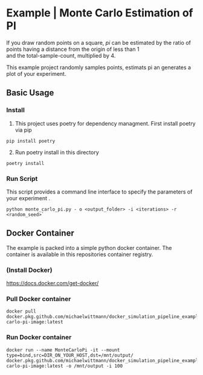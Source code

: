 # Example | Monte Carlo Estimation of PI

If you draw random points on a square, $pi$ can be estimated by the ratio of points having a distance from the origin of less than 1  
and the total-sample-count, multiplied by 4.

This example project randomly samples points, estimats pi an generates a plot of your experiment.

## Basic Usage

### Install
1. This project uses poetry for dependency managment. First install poetry via pip
```shell script
pip install poetry
```

2. Run poetry install in this directory
```shell script
poetry install
```

### Run Script
This script provides a command line interface to specify the parameters of your experiment .
```shell script
python monte_carlo_pi.py - o <output_folder> -i <iterations> -r <random_seed>`
```
<ADD IMAGE HERE>

## Docker Container
The example is packed into a simple python docker container. The container is available in this repositories container registry.

### (Install Docker)
https://docs.docker.com/get-docker/

### Pull Docker container
```shell script
docker pull docker.pkg.github.com/michaelwittmann/docker_simulation_pipeline_example/monte-carlo-pi-image:latest
```

### Run Docker container
```shell script
docker run --name MonteCarloPi -it --mount type=bind,src=DIR_ON_YOUR_HOST,dst=/mnt/output/ docker.pkg.github.com/michaelwittmann/docker_simulation_pipeline_example/monte-carlo-pi-image:latest -o /mnt/output -i 100
```